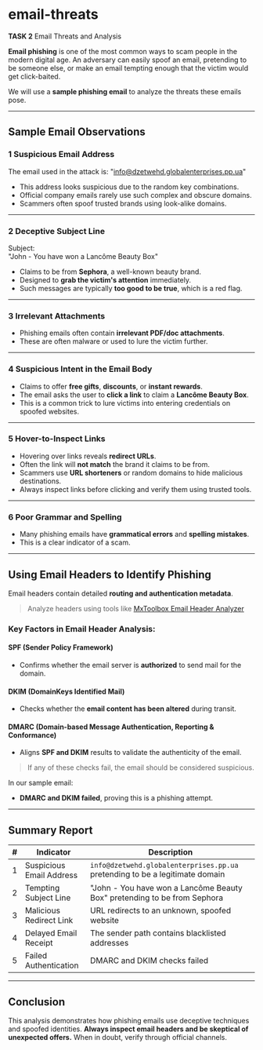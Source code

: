 # email-threats
**TASK 2**
Email Threats and Analysis

**Email phishing** is one of the most common ways to scam people in the modern digital age. An adversary can easily spoof an email, pretending to be someone else, or make an email tempting enough that the victim would get click-baited.

We will use a **sample phishing email** to analyze the threats these emails pose.

---

##  Sample Email Observations

### 1️ Suspicious Email Address
The email used in the attack is:
"info@dzetwehd.globalenterprises.pp.ua"


- This address looks suspicious due to the random key combinations.
- Official company emails rarely use such complex and obscure domains.
- Scammers often spoof trusted brands using look-alike domains.

---

### 2️ Deceptive Subject Line
Subject:  
"John - You have won a Lancôme Beauty Box"


- Claims to be from **Sephora**, a well-known beauty brand.
- Designed to **grab the victim's attention** immediately.
- Such messages are typically **too good to be true**, which is a red flag.

---

### 3️ Irrelevant Attachments
- Phishing emails often contain **irrelevant PDF/doc attachments**.
- These are often malware or used to lure the victim further.

---

### 4️ Suspicious Intent in the Email Body
- Claims to offer **free gifts**, **discounts**, or **instant rewards**.
- The email asks the user to **click a link** to claim a **Lancôme Beauty Box**.
- This is a common trick to lure victims into entering credentials on spoofed websites.

---

### 5️ Hover-to-Inspect Links
- Hovering over links reveals **redirect URLs**.
- Often the link will **not match** the brand it claims to be from.
- Scammers use **URL shorteners** or random domains to hide malicious destinations.
- Always inspect links before clicking and verify them using trusted tools.

---

### 6️ Poor Grammar and Spelling
- Many phishing emails have **grammatical errors** and **spelling mistakes**.
- This is a clear indicator of a scam.

---

## Using Email Headers to Identify Phishing

Email headers contain detailed **routing and authentication metadata**.

> Analyze headers using tools like [MxToolbox Email Header Analyzer](https://mxtoolbox.com/EmailHeaders.aspx)

### Key Factors in Email Header Analysis:

#### SPF (Sender Policy Framework)
- Confirms whether the email server is **authorized** to send mail for the domain.

#### DKIM (DomainKeys Identified Mail)
- Checks whether the **email content has been altered** during transit.

#### DMARC (Domain-based Message Authentication, Reporting & Conformance)
- Aligns **SPF and DKIM** results to validate the authenticity of the email.

> If any of these checks fail, the email should be considered suspicious.

In our sample email:
- **DMARC and DKIM failed**, proving this is a phishing attempt.

---

## Summary Report

| # | Indicator | Description |
|---|-----------|-------------|
| 1 | Suspicious Email Address | `info@dzetwehd.globalenterprises.pp.ua` pretending to be a legitimate domain |
| 2 | Tempting Subject Line | "John - You have won a Lancôme Beauty Box" pretending to be from Sephora |
| 3 | Malicious Redirect Link | URL redirects to an unknown, spoofed website |
| 4 | Delayed Email Receipt | The sender path contains blacklisted addresses |
| 5 | Failed Authentication | DMARC and DKIM checks failed |

---

## Conclusion
This analysis demonstrates how phishing emails use deceptive techniques and spoofed identities. **Always inspect email headers and be skeptical of unexpected offers.** When in doubt, verify through official channels.


